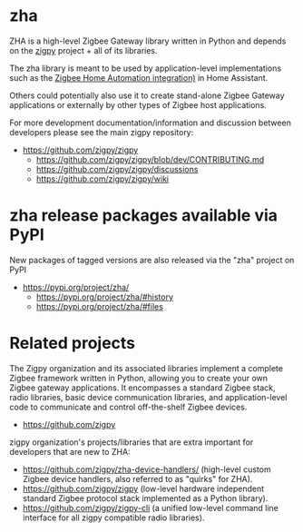 # zha

ZHA is a high-level Zigbee Gateway library written in Python and depends on the [zigpy](https://github.com/zigpy/zigpy) project + all of its libraries.

The zha library is meant to be used by application-level implementations such as the [Zigbee Home Automation integration)](https://www.home-assistant.io/integrations/zha/) in Home Assistant.

Others could potentially also use it to create stand-alone Zigbee Gateway applications or externally by other types of Zigbee host applications.  

For more development documentation/information and discussion between developers please see the main zigpy repository: 

- https://github.com/zigpy/zigpy
  - https://github.com/zigpy/zigpy/blob/dev/CONTRIBUTING.md
  - https://github.com/zigpy/zigpy/discussions
  - https://github.com/zigpy/zigpy/wiki

# zha release packages available via PyPI

New packages of tagged versions are also released via the "zha" project on PyPI
  - https://pypi.org/project/zha/
    - https://pypi.org/project/zha/#history
    - https://pypi.org/project/zha/#files

# Related projects

The Zigpy organization and its associated libraries implement a complete Zigbee framework written in Python, allowing you to create your own Zigbee gateway applications. It encompasses a standard Zigbee stack, radio libraries, basic device communication libraries, and application-level code to communicate and control off-the-shelf Zigbee devices.

- https://github.com/zigpy

zigpy organization's projects/libraries that are extra important for developers that are new to ZHA:

  - https://github.com/zigpy/zha-device-handlers/ (high-level custom Zigbee device handlers, also referred to as "quirks" for ZHA).
  - https://github.com/zigpy/zigpy (low-level hardware independent standard Zigbee protocol stack implemented as a Python library).
  - https://github.com/zigpy/zigpy-cli (a unified low-level command line interface for all zigpy compatible radio libraries).




